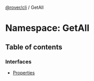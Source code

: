 [@rover/cli](../README.md) / GetAll

# Namespace: GetAll

## Table of contents

### Interfaces

- [Properties](../interfaces/GetAll.Properties.md)
